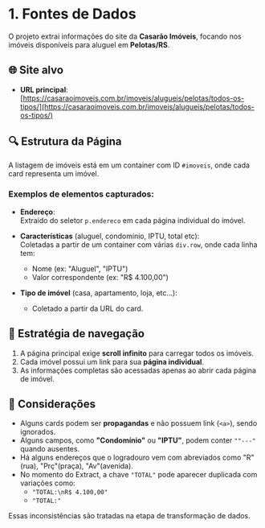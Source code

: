# 1. Fontes de Dados

O projeto extrai informações do site da **Casarão Imóveis**, focando nos imóveis disponíveis para aluguel em **Pelotas/RS**.

## 🌐 Site alvo

- **URL principal**:  
  [https://casaraoimoveis.com.br/imoveis/alugueis/pelotas/todos-os-tipos/](https://casaraoimoveis.com.br/imoveis/alugueis/pelotas/todos-os-tipos/)

## 🔍 Estrutura da Página

A listagem de imóveis está em um container com ID `#imoveis`, onde cada card representa um imóvel.

### Exemplos de elementos capturados:

- **Endereço**:  
  Extraído do seletor `p.endereco` em cada página individual do imóvel.
  
- **Características** (aluguel, condomínio, IPTU, total etc):  
  Coletadas a partir de um container com várias `div.row`, onde cada linha tem:
  - Nome (ex: "Aluguel", "IPTU")
  - Valor correspondente (ex: "R$ 4.100,00")

- **Tipo de imóvel** (casa, apartamento, loja, etc...):
  - Coletado a partir da URL do card.

## 🧭 Estratégia de navegação

1. A página principal exige **scroll infinito** para carregar todos os imóveis.
2. Cada imóvel possui um link para sua **página individual**.
3. As informações completas são acessadas apenas ao abrir cada página de imóvel.

## 🧪 Considerações

- Alguns cards podem ser **propagandas** e não possuem link (`<a>`), sendo ignorados.
- Alguns campos, como **"Condomínio"** ou **"IPTU"**, podem conter `""---"` quando ausentes.
- Há alguns endereços que o logradouro vem com abreviados como "R"(rua), "Prç"(praça), "Av"(avenida). 
- No momento do Extract, a chave `"TOTAL"` pode aparecer duplicada com variações como:
  - `"TOTAL:\nR$ 4.100,00"`
  - `"TOTAL:"`

Essas inconsistências são tratadas na etapa de transformação de dados.
